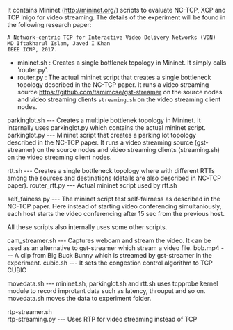 It contains Mininet (http://mininet.org/) scripts to evaluate NC-TCP, XCP and TCP Inigo for video streaming. The details of the experiment will be found in the following research paper:

```
A Network-centric TCP for Interactive Video Delivery Networks (VDN)
MD Iftakharul Islam, Javed I Khan
IEEE ICNP, 2017.
```


* mininet.sh : Creates a single bottlenek topology in Mininet. It simply calls 'router.py'.
* router.py  : The actual mininet script that creates a single bottleneck topology described in the NC-TCP paper. It runs a video streaming source https://github.com/tamimcse/gst-streamer on the source nodes and video streaming clients `streaming.sh` on the video streaming client nodes.

parkinglot.sh --- Creates a multiple bottlenek topology in Mininet. It internally uses parkinglot.py which contains the actual mininet script.
parkinglot.py --- Mininet script that creates a parking lot topology described in the NC-TCP paper. It runs a video streaming source (gst-streamer) on the source nodes  and video streaming clients (streaming.sh) on the video streaming client nodes.

rtt.sh        --- Creates a single bottleneck topology where with different RTTs among the sources and destinations (details are also described in NC-TCP paper).
router_rtt.py --- Actual mininet script used by rtt.sh

self_fainess.py --- The mininet script test self-fairness as described in the NC-TCP paper. Here instead of starting video conferencing simultaniously, each host starts the video conferencing after 15 sec from the previous host. 

All these scripts also internally uses some other scripts. 

cam_streamer.sh --- Captures webcam and stream the video. It can be used as an alternative to gst-streamer which stream a video file.
bbb.mp4         --- A clip from Big Buck Bunny which is streamed by gst-streamer in the experiment.
cubic.sh        --- It sets the congestion control algorithm to TCP CUBIC

movedata.sh     --- mininet.sh, parkinglot.sh and rtt.sh uses tcpprobe kernel module to record improtant data such as latency, throuput and so on. movedata.sh moves the data to experiment folder.

rtp-streamer.sh  
rtp-streaming.py --- Uses RTP for video streaming instead of TCP    


